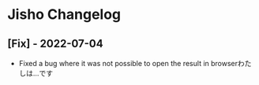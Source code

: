# Jisho Changelog

 ## [Fix] - 2022-07-04

 - Fixed a bug where it was not possible to open the result in browserわたしは…です